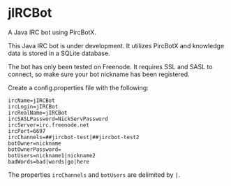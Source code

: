 # jIRCBot
A Java IRC bot using PircBotX.

This Java IRC bot is under development. It utilizes PircBotX and knowledge data is stored in a SQLite database.

The bot has only been tested on Freenode. It requires SSL and SASL to connect, so make sure your bot nickname has been registered.

Create a config.properties file with the following:

    ircName=jIRCBot
    ircLogin=jIRCBot
    ircRealName=jIRCBot
    ircSASLPassword=NickServPassword
    ircServer=irc.freenode.net
    ircPort=6697
    ircChannels=##jircbot-test|##jircbot-test2
    botOwner=nickname
    botOwnerPassword=
    botUsers=nickname1|nickname2
    badWords=bad|words|go|here

The properties `ircChannels` and `botUsers` are delimited by `|`.
